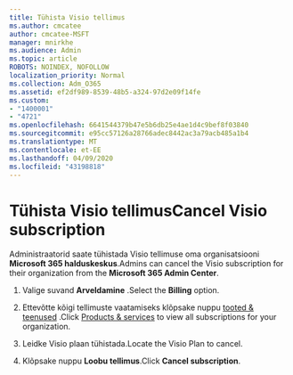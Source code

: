 ```yaml
---
title: Tühista Visio tellimus
ms.author: cmcatee
author: cmcatee-MSFT
manager: mnirkhe
ms.audience: Admin
ms.topic: article
ROBOTS: NOINDEX, NOFOLLOW
localization_priority: Normal
ms.collection: Adm_O365
ms.assetid: ef2df989-8539-48b5-a324-97d2e09f14fe
ms.custom:
- "1400001"
- "4721"
ms.openlocfilehash: 6641544379b47e5b6db25e4ae1d4c9bef8f03840
ms.sourcegitcommit: e95cc57126a28766adec8442ac3a79acb485a1b4
ms.translationtype: MT
ms.contentlocale: et-EE
ms.lasthandoff: 04/09/2020
ms.locfileid: "43198818"
---
```

# <a name="cancel-visio-subscription"></a><span data-ttu-id="ba20a-102">Tühista Visio tellimus</span><span class="sxs-lookup"><span data-stu-id="ba20a-102">Cancel Visio subscription</span></span>

<span data-ttu-id="ba20a-103">Administraatorid saate tühistada Visio tellimuse oma organisatsiooni **Microsoft 365 halduskeskus**.</span><span class="sxs-lookup"><span data-stu-id="ba20a-103">Admins can cancel the Visio subscription for their organization from the **Microsoft 365 Admin Center**.</span></span> 

1. <span data-ttu-id="ba20a-104">Valige suvand **Arveldamine** .</span><span class="sxs-lookup"><span data-stu-id="ba20a-104">Select the **Billing** option.</span></span>

2. <span data-ttu-id="ba20a-105">Ettevõtte kõigi tellimuste vaatamiseks klõpsake nuppu [tooted & teenused](https://admin.microsoft.com/AdminPortal/Home?adminportal=1&msCV=%2BbOQtMNsz0ei8f5z.0.36#/subscriptions) .</span><span class="sxs-lookup"><span data-stu-id="ba20a-105">Click [Products & services](https://admin.microsoft.com/AdminPortal/Home?adminportal=1&msCV=%2BbOQtMNsz0ei8f5z.0.36#/subscriptions) to view all subscriptions for your organization.</span></span>

3. <span data-ttu-id="ba20a-106">Leidke Visio plaan tühistada.</span><span class="sxs-lookup"><span data-stu-id="ba20a-106">Locate the Visio Plan to cancel.</span></span>

4. <span data-ttu-id="ba20a-107">Klõpsake nuppu **Loobu tellimus**.</span><span class="sxs-lookup"><span data-stu-id="ba20a-107">Click **Cancel subscription**.</span></span>
